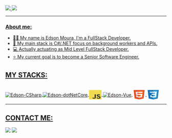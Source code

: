 <div>
  <a href="https://github.com/Eddimaia">
  <img loading="lazy" height="180em" src="https://github-readme-stats.vercel.app/api?username=Eddimaia&show_icons=true&theme=one_dark_pro&include_all_commits=true&count_private=true"/>
  <img loading="lazy" height="180em" src="https://github-readme-stats.vercel.app/api/top-langs/?username=Eddimaia&layout=compact&langs_count=7&theme=one_dark_pro"/>
</div>

<hr>

### About me:
* 👨🏽 My name is Edson Moura, I'm a FullStack Developer.
* 🥇 My main stack is C#/.NET focus on background workers and APIs.
* 💻 Actually actuating as Mid Level FullStack Developer.
* ⭐️ My current goal is to become a Senior Software Engineer.

 ## MY STACKS:
<div style="display: inline_block"><br>
  <img align="center" alt="Edson-CSharp" height="30" width="40" src="https://raw.githubusercontent.com/jmnote/z-icons/63ed0bbc595367888d648b2a1363a838e4ba743e/svg/csharp.svg">
  <img align="center" alt="Edson-dotNetCore" height="30" width="40" src="https://cdn.jsdelivr.net/gh/devicons/devicon/icons/dotnetcore/dotnetcore-original.svg">
  <img align="center" alt="Edson-Javascript" height="30" width="40" src="https://raw.githubusercontent.com/devicons/devicon/master/icons/javascript/javascript-original.svg">
  <img align="center" alt="Edson-Vue" height="30" width="40" src="https://cdn.jsdelivr.net/gh/devicons/devicon/icons/vuejs/vuejs-original.svg">
  <img align="center" alt="Edson-HTML" height="30" width="40" src="https://raw.githubusercontent.com/devicons/devicon/master/icons/html5/html5-original.svg">
  <img align="center" alt="Edson-CSS" height="30" width="40" src="https://raw.githubusercontent.com/devicons/devicon/master/icons/css3/css3-original.svg">
</div>

<hr>

## CONTACT ME:
<div>
  <a href = "mailto:mcm.edson1@gmail.com"><img loading="lazy" src="https://img.shields.io/badge/Gmail-D14836?style=for-the-badge&logo=gmail&logoColor=white" target="_blank"></a>
  <a href="https://www.linkedin.com/in/moura-edson/" target="_blank"><img loading="lazy" src="https://img.shields.io/badge/-LinkedIn-%230077B5?style=for-the-badge&logo=linkedin&logoColor=white" target="_blank"></a>   
</div>
  
